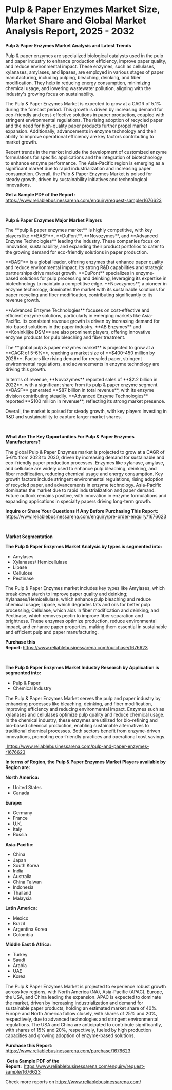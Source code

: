 <p><h1>Pulp & Paper Enzymes Market Size, Market Share and Global Market Analysis Report, 2025 - 2032</h1></p><p><strong>Pulp & Paper Enzymes Market Analysis and Latest Trends</strong></p>
<p><p>Pulp & paper enzymes are specialized biological catalysts used in the pulp and paper industry to enhance production efficiency, improve paper quality, and reduce environmental impact. These enzymes, such as cellulases, xylanases, amylases, and lipases, are employed in various stages of paper manufacturing, including pulping, bleaching, deinking, and fiber modification. They help in reducing energy consumption, minimizing chemical usage, and lowering wastewater pollution, aligning with the industry's growing focus on sustainability.</p><p>The Pulp & Paper Enzymes Market is expected to grow at a CAGR of 5.1% during the forecast period. This growth is driven by increasing demand for eco-friendly and cost-effective solutions in paper production, coupled with stringent environmental regulations. The rising adoption of recycled paper and the need for high-quality paper products further propel market expansion. Additionally, advancements in enzyme technology and their ability to improve operational efficiency are key factors contributing to market growth.</p><p>Recent trends in the market include the development of customized enzyme formulations for specific applications and the integration of biotechnology to enhance enzyme performance. The Asia-Pacific region is emerging as a significant market due to rapid industrialization and increasing paper consumption. Overall, the Pulp & Paper Enzymes Market is poised for steady growth, driven by sustainability initiatives and technological innovations.</p></p>
<p><strong>Get a Sample PDF of the Report:&nbsp;</strong> <a href="https://www.reliablebusinessarena.com/enquiry/request-sample/1676623?utm_campaign=2113&utm_medium=2&utm_source=Github&utm_content=ia&utm_term=26012025&utm_id=pulp-paper-enzymes">https://www.reliablebusinessarena.com/enquiry/request-sample/1676623</a></p>
<p>&nbsp;</p>
<p><strong>Pulp & Paper Enzymes Major Market Players</strong></p>
<p><p>The **pulp & paper enzymes market** is highly competitive, with key players like **BASF**, **DuPont**, **Novozymes**, and **Advanced Enzyme Technologies** leading the industry. These companies focus on innovation, sustainability, and expanding their product portfolios to cater to the growing demand for eco-friendly solutions in paper production.</p><p>**BASF** is a global leader, offering enzymes that enhance paper quality and reduce environmental impact. Its strong R&D capabilities and strategic partnerships drive market growth. **DuPont** specializes in enzyme-based solutions for pulp processing and deinking, leveraging its expertise in biotechnology to maintain a competitive edge. **Novozymes**, a pioneer in enzyme technology, dominates the market with its sustainable solutions for paper recycling and fiber modification, contributing significantly to its revenue growth.</p><p>**Advanced Enzyme Technologies** focuses on cost-effective and efficient enzyme solutions, particularly in emerging markets like Asia-Pacific. Its consistent revenue growth is driven by increasing demand for bio-based solutions in the paper industry. **AB Enzymes** and **Koninklijke DSM** are also prominent players, offering innovative enzyme products for pulp bleaching and fiber treatment.</p><p>The **global pulp & paper enzymes market** is projected to grow at a **CAGR of 5-6%**, reaching a market size of **$400-450 million by 2028**. Factors like rising demand for recycled paper, stringent environmental regulations, and advancements in enzyme technology are driving this growth.</p><p>In terms of revenue, **Novozymes** reported sales of **$2.2 billion in 2022**, with a significant share from its pulp & paper enzyme segment. **BASF** generated **$87 billion in total revenue**, with its enzyme division contributing steadily. **Advanced Enzyme Technologies** reported **$100 million in revenue**, reflecting its strong market presence.</p><p>Overall, the market is poised for steady growth, with key players investing in R&D and sustainability to capture larger market shares.</p></p>
<p>&nbsp;</p>
<p><strong>What Are The Key Opportunities For Pulp & Paper Enzymes Manufacturers?</strong></p>
<p><p>The global Pulp & Paper Enzymes market is projected to grow at a CAGR of 5-6% from 2023 to 2030, driven by increasing demand for sustainable and eco-friendly paper production processes. Enzymes like xylanase, amylase, and cellulase are widely used to enhance pulp bleaching, deinking, and fiber modification, reducing chemical usage and energy consumption. Key growth factors include stringent environmental regulations, rising adoption of recycled paper, and advancements in enzyme technology. Asia-Pacific dominates the market due to rapid industrialization and paper demand. Future outlook remains positive, with innovation in enzyme formulations and expanding applications in specialty papers driving long-term growth.</p></p>
<p><strong>Inquire or Share Your Questions If Any Before Purchasing This Report:</strong> <a href="https://www.reliablebusinessarena.com/enquiry/pre-order-enquiry/1676623?utm_campaign=2113&utm_medium=2&utm_source=Github&utm_content=ia&utm_term=26012025&utm_id=pulp-paper-enzymes">https://www.reliablebusinessarena.com/enquiry/pre-order-enquiry/1676623</a></p>
<p>&nbsp;</p>
<p><strong>Market Segmentation</strong></p>
<p><strong>The Pulp & Paper Enzymes Market Analysis by types is segmented into:</strong></p>
<p><ul><li>Amylases</li><li>Xylanases/ Hemicellulase</li><li>Lipase</li><li>Cellulose</li><li>Pectinase</li></ul></p>
<p><p>The Pulp & Paper Enzymes market includes key types like Amylases, which break down starch to improve paper quality and deinking; Xylanases/Hemicellulase, which enhance pulp bleaching and reduce chemical usage; Lipase, which degrades fats and oils for better pulp processing; Cellulase, which aids in fiber modification and deinking; and Pectinase, which removes pectin to improve fiber separation and brightness. These enzymes optimize production, reduce environmental impact, and enhance paper properties, making them essential in sustainable and efficient pulp and paper manufacturing.</p></p>
<p><strong>Purchase this Report:&nbsp;</strong><a href="https://www.reliablebusinessarena.com/purchase/1676623?utm_campaign=2113&utm_medium=2&utm_source=Github&utm_content=ia&utm_term=26012025&utm_id=pulp-paper-enzymes">https://www.reliablebusinessarena.com/purchase/1676623</a></p>
<p>&nbsp;</p>
<p><strong>The Pulp & Paper Enzymes Market Industry Research by Application is segmented into:</strong></p>
<p><ul><li>Pulp & Paper</li><li>Chemical Industry</li></ul></p>
<p><p>The Pulp & Paper Enzymes Market serves the pulp and paper industry by enhancing processes like bleaching, deinking, and fiber modification, improving efficiency and reducing environmental impact. Enzymes such as xylanases and cellulases optimize pulp quality and reduce chemical usage. In the chemical industry, these enzymes are utilized for bio-refining and bio-based chemical production, enabling sustainable alternatives to traditional chemical processes. Both sectors benefit from enzyme-driven innovations, promoting eco-friendly practices and operational cost savings.</p></p>
<p><a href="https://www.reliablebusinessarena.com/pulp-and-paper-enzymes-r1676623?utm_campaign=2113&utm_medium=2&utm_source=Github&utm_content=ia&utm_term=26012025&utm_id=pulp-paper-enzymes">&nbsp;https://www.reliablebusinessarena.com/pulp-and-paper-enzymes-r1676623</a></p>
<p><strong>In terms of Region, the Pulp & Paper Enzymes Market Players available by Region are:</strong></p>
<p>
    <p> <strong> North America: </strong>
        <ul>
            <li>United States</li>
            <li>Canada</li>
        </ul>
        </p> 
    <p> <strong> Europe: </strong>
        <ul>
            <li>Germany</li>
            <li>France</li>
            <li>U.K.</li>
            <li>Italy</li>
            <li>Russia</li>
        </ul>
        </p> 
    <p> <strong> Asia-Pacific: </strong>
        <ul>
            <li>China</li>
            <li>Japan</li>
            <li>South Korea</li>
            <li>India</li>
            <li>Australia</li>
            <li>China Taiwan</li>
            <li>Indonesia</li>
            <li>Thailand</li>
            <li>Malaysia</li>
        </ul>
        </p> 
    <p> <strong> Latin America: </strong>
        <ul>
            <li>Mexico</li>
            <li>Brazil</li>
            <li>Argentina Korea</li>
            <li>Colombia</li>
        </ul>
        </p> 
    <p> <strong> Middle East & Africa: </strong>
        <ul>
            <li>Turkey</li>
            <li>Saudi</li>
            <li>Arabia</li>
            <li>UAE</li>
            <li>Korea</li>
        </ul>
    </p>
    </p>
<p><p>The Pulp & Paper Enzymes Market is projected to experience robust growth across key regions, with North America (NA), Asia-Pacific (APAC), Europe, the USA, and China leading the expansion. APAC is expected to dominate the market, driven by increasing industrialization and demand for sustainable paper products, holding an estimated market share of 40%. Europe and North America follow closely, with shares of 25% and 20%, respectively, due to advanced technologies and stringent environmental regulations. The USA and China are anticipated to contribute significantly, with shares of 15% and 20%, respectively, fueled by high production capacities and growing adoption of enzyme-based solutions.</p></p>
<p><strong>Purchase this Report: </strong><a href="https://www.reliablebusinessarena.com/purchase/1676623?utm_campaign=2113&utm_medium=2&utm_source=Github&utm_content=ia&utm_term=26012025&utm_id=pulp-paper-enzymes">https://www.reliablebusinessarena.com/purchase/1676623</a></p>
<p>&nbsp;<strong>Get a Sample PDF of the Report:&nbsp;&nbsp;</strong><a href="https://www.reliablebusinessarena.com/enquiry/request-sample/1676623?utm_campaign=2113&utm_medium=2&utm_source=Github&utm_content=ia&utm_term=26012025&utm_id=pulp-paper-enzymes">https://www.reliablebusinessarena.com/enquiry/request-sample/1676623</a></p>
<p><strong></strong></p>
<p>Check more reports on <a href="https://www.reliablebusinessarena.com/?utm_campaign=2113&utm_medium=2&utm_source=Github&utm_content=ia&utm_term=26012025&utm_id=pulp-paper-enzymes">https://www.reliablebusinessarena.com/</a></p>